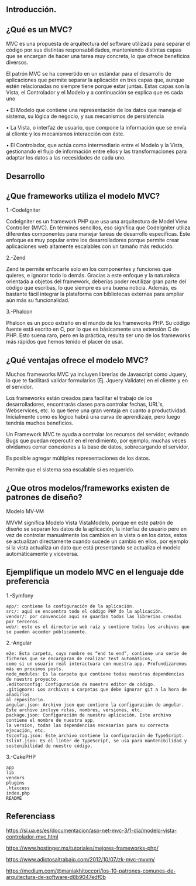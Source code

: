 ## Introducción.


## ¿Qué es un  MVC?

MVC es una propuesta de arquitectura del software utilizada para separar el código por sus distintas responsabilidades, manteniendo distintas capas que se encargan de hacer una tarea muy concreta, lo que ofrece beneficios diversos.

El patrón MVC se ha convertido en un estándar para el desarrollo de aplicaciones que permite separar la aplicación en tres capas que, aunque estén relacionadas no siempre tiene porque estar juntas. Estas capas son la Vista, el Controlador y el Modelo y a continuación se explica que es cada uno

•	El Modelo que contiene una representación de los datos que maneja el sistema, su lógica de negocio, y sus mecanismos de persistencia

•	La Vista, o interfaz de usuario, que compone la información que se envía al cliente y los mecanismos interacción con éste.

•	El Controlador, que actúa como intermediario entre el Modelo y la Vista, gestionando el flujo de información entre ellos y las transformaciones para adaptar los datos a las necesidades de cada uno.



## Desarrollo

## ¿Que frameworks utiliza el modelo MVC?

1.-CodeIgniter

CodeIgniter es un framework PHP que usa una arquitectura de Model View Controller (MVC). En términos sencillos, eso significa que CodeIgniter utiliza diferentes componentes para manejar tareas de desarrollo específicas. Este enfoque es muy popular entre los desarrolladores porque permite crear aplicaciones web altamente escalables con un tamaño más reducido.

2.-Zend

Zend te permite enfocarte solo en los componentes y funciones que quieres, e ignorar todo lo demás. Gracias a este enfoque y la naturaleza orientada a objetos del framework, deberías poder reutilizar gran parte del código que escribas, lo que siempre es una buena noticia. Además, es bastante fácil integrar la plataforma con bibliotecas externas para ampliar aún más su funcionalidad.

3.-Phalcon

Phalcon es un poco extraño en el mundo de los frameworks PHP. Su código fuente está escrito en C, por lo que es básicamente una extensión C de PHP. Esto suena raro, pero en la práctica, resulta ser uno de los frameworks más rápidos que hemos tenido el placer de usar.

##  ¿Qué ventajas ofrece el modelo MVC?

Muchos frameworks MVC ya incluyen librerías de Javascript como Jquery, lo que te facilitará validar formularios (Ej. Jquery.Validate) en el cliente y en el servidor.

Los frameworks están creados para facilitar el trabajo de los desarrolladores, encontrarás clases para controlar fechas, URL's, Webservices, etc. lo que tiene una gran ventaja en cuanto a productividad. Inicialmente como es lógico habrá una curva de aprendizaje, pero luego tendrás muchos beneficios.

Un Framework MVC te ayuda a controlar los recursos del servidor, evitando Bugs que puedan repercutir en el rendimiento, por ejemplo, muchas veces olvidamos cerrar conexiones a la base de datos, sobrecargando el servidor.

Es posible agregar múltiples representaciones de los datos.

Permite que el sistema sea escalable si es requerido.



##  ¿Que otros modelos/frameworks existen de patrones de diseño?

Modelo MV-VM

MVVM significa Modelo Vista VistaModelo, porque en este patrón de diseño se separan los datos de la aplicación, la interfaz de usuario pero en vez de controlar manualmente los cambios en la vista o en los datos, estos se actualizan directamente cuando sucede un cambio en ellos, por ejemplo si la vista actualiza un dato que está presentando se actualiza el modelo automáticamente y viceversa.


## Ejemplifique un modelo MVC en el lenguaje dde preferencia

1.-Symfony
```
app/: contiene la configuración de la aplicación.
src/: aquí se encuentra todo el código PHP de la aplicación.
vendor/: por convención aquí se guardan todas las librerías creadas por terceros.
web/: este es el directorio web raíz y contiene todos los archivos que se pueden acceder públicamente.
```
2.-Angular
```
e2e: Esta carpeta, cuyo nombre es “end to end”, contiene una serie de ficheros que se encargaran de realizar test automáticos, 
como si un usuario real interactuara con nuestra app. Profundizaremos más en proximos posts.
node_modules: Es la carpeta que contiene todas nuestras dependencias de nuestro proyecto.
.editorconfig: Configuración de nuestro editor de código.
.gitignore: Los archivos o carpetas que debe ignorar git a la hora de añadirlos 
al repositorio.
angular.json: Archivo json que contiene la configuración de angular. 
Este archivo incluye rutas, nombres, versiones, etc.
package.json: Configuración de nuestra aplicación. Este archivo contiene el nombre de nuestra app, 
la version, todas las dependencias necesarias para su correcta ejecución, etc.
tsconfig.json: Este archivo contiene la configuración de TypeScript.
tslint.json: Es el linter de TypeScript, se usa para mantenibilidad y sostenibilidad de nuestro código.
```
3.-CakePHP
```
app
lib
vendors
plugins
.htaccess
index.php
README
```

## Referenciass

https://si.ua.es/es/documentacion/asp-net-mvc-3/1-dia/modelo-vista-controlador-mvc.html

https://www.hostinger.mx/tutoriales/mejores-frameworks-php/

https://www.adictosaltrabajo.com/2012/10/07/zk-mvc-mvvm/

https://medium.com/@maniakhitoccori/los-10-patrones-comunes-de-arquitectura-de-software-d8b9047edf0b
